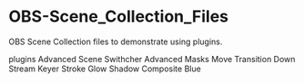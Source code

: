 # OBS-Scene_Collection_Files
OBS Scene Collection files to demonstrate using plugins. 

plugins
Advanced Scene Swithcher
Advanced Masks
Move Transition
Down Stream Keyer
Stroke Glow Shadow
Composite Blue
